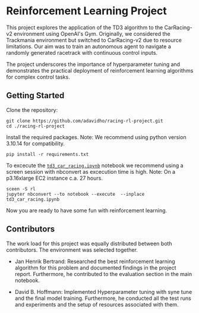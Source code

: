 # Reinforcement Learning Project

This project explores the application of the TD3 algorithm to the CarRacing-v2 environment using OpenAI's Gym. Originally, we considered the Trackmania environment but switched to CarRacing-v2 due to resource limitations. Our aim was to train an autonomous agent to navigate a randomly generated racetrack with continuous control inputs.

The project underscores the importance of hyperparameter tuning and demonstrates the practical deployment of reinforcement learning algorithms for complex control tasks.

## Getting Started
Clone the repository:
```
git clone https://github.com/adavidho/racing-rl-project.git
cd ./racing-rl-project
```
Install the required packages. 
Note: We recommend using python version 3.10.14 for compatibility. 
```
pip install -r requirements.txt
```
To excecute the [`td3_car_racing.ipynb`](https://github.com/adavidho/racing-rl-project/blob/main/td3_car_racing.ipynb) notebook we recommend using a screen session with nbconvert as excecution time is high.
Note: On a p3.16xlarge EC2 instance c.a. 27 hours.
```
sceen -S rl
jupyter nbconvert --to notebook --execute  --inplace td3_car_racing.ipynb
```
Now you are ready to have some fun with reinforcement learning.

## Contributors

The work load for this project was equally distributed between both contributors. The environment was selected together. 

- Jan Henrik Bertrand: Researched the best reinforcement learning algorithm for this problem and documented findings in the project report. Furthermore, he contributed to the evaluation section in the main notebook. 

- David B. Hoffmann: Implemented Hyperparameter tuning with syne tune and the final model training. Furthermore, he conducted all the test runs and experiments and the setup of resources associated with them.


